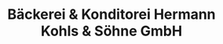 ---
title: "Bäckerei & Konditorei Hermann Kohls & Söhne GmbH"
url: /neumuenster/baeckerei-und-konditorei-hermann-kohls-und-soehne-gmbh/
shop: Bäckerei
---